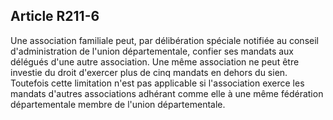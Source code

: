 ## Article R211-6

Une association familiale peut, par délibération spéciale notifiée au conseil d'administration de l'union
départementale, confier ses mandats aux délégués d'une autre association. Une même association ne peut
être investie du droit d'exercer plus de cinq mandats en dehors du sien. Toutefois cette limitation n'est
pas applicable si l'association exerce les mandats d'autres associations adhérant comme elle à une même
fédération départementale membre de l'union départementale.


